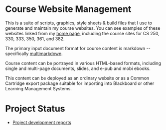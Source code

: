 # Course Website Management

This is a suite of scripts, graphics, style sheets & build files that
I use to generate and maintain my course websites.  You can see
examples of these websites linked from my
[home page](http://www.cs.odu.edu/~zeil/), including the course sites
for CS 250, 330, 333, 350, 361, and 382.

The primary input document format for course content is markdown --
specifically [multimarkdown](http://fletcherpenney.net/multimarkdown/). 

Course content can be portrayed in various HTML-based formats,
including single and multi-page documents, slides, and e-pub and mobi
ebooks.

This content can be deployed as an ordinary website or as a Common
Cartridge export package suitable for importing into Blackboard or other
Learning Management Systems.

# Project Status

* [Project development reports](http://www.cs.odu.edu/~zeil/gitlab/cwm/utils/reports/reportsSummary/projectReports.html)